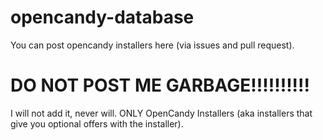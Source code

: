 # opencandy-database
You can post opencandy installers here (via issues and pull request).
# DO NOT POST ME GARBAGE!!!!!!!!!!
I will not add it, never will. ONLY OpenCandy Installers (aka installers that give you optional offers with the installer).

